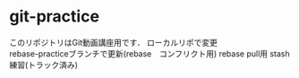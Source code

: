 # git-practice
このリポジトリはGit動画講座用です．
ローカルリポで変更  
rebase-practiceブランチで更新(rebase　コンフリクト用)
rebase pull用
stash練習(トラック済み)